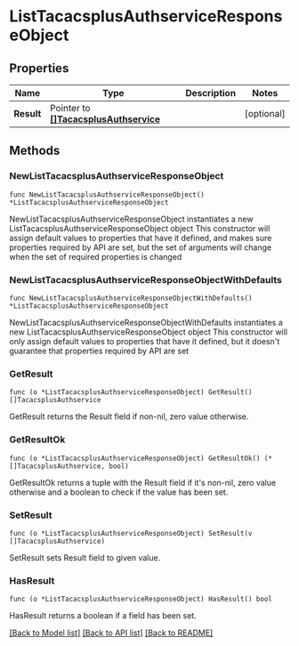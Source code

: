 # ListTacacsplusAuthserviceResponseObject

## Properties

Name | Type | Description | Notes
------------ | ------------- | ------------- | -------------
**Result** | Pointer to [**[]TacacsplusAuthservice**](TacacsplusAuthservice.md) |  | [optional] 

## Methods

### NewListTacacsplusAuthserviceResponseObject

`func NewListTacacsplusAuthserviceResponseObject() *ListTacacsplusAuthserviceResponseObject`

NewListTacacsplusAuthserviceResponseObject instantiates a new ListTacacsplusAuthserviceResponseObject object
This constructor will assign default values to properties that have it defined,
and makes sure properties required by API are set, but the set of arguments
will change when the set of required properties is changed

### NewListTacacsplusAuthserviceResponseObjectWithDefaults

`func NewListTacacsplusAuthserviceResponseObjectWithDefaults() *ListTacacsplusAuthserviceResponseObject`

NewListTacacsplusAuthserviceResponseObjectWithDefaults instantiates a new ListTacacsplusAuthserviceResponseObject object
This constructor will only assign default values to properties that have it defined,
but it doesn't guarantee that properties required by API are set

### GetResult

`func (o *ListTacacsplusAuthserviceResponseObject) GetResult() []TacacsplusAuthservice`

GetResult returns the Result field if non-nil, zero value otherwise.

### GetResultOk

`func (o *ListTacacsplusAuthserviceResponseObject) GetResultOk() (*[]TacacsplusAuthservice, bool)`

GetResultOk returns a tuple with the Result field if it's non-nil, zero value otherwise
and a boolean to check if the value has been set.

### SetResult

`func (o *ListTacacsplusAuthserviceResponseObject) SetResult(v []TacacsplusAuthservice)`

SetResult sets Result field to given value.

### HasResult

`func (o *ListTacacsplusAuthserviceResponseObject) HasResult() bool`

HasResult returns a boolean if a field has been set.


[[Back to Model list]](../README.md#documentation-for-models) [[Back to API list]](../README.md#documentation-for-api-endpoints) [[Back to README]](../README.md)


